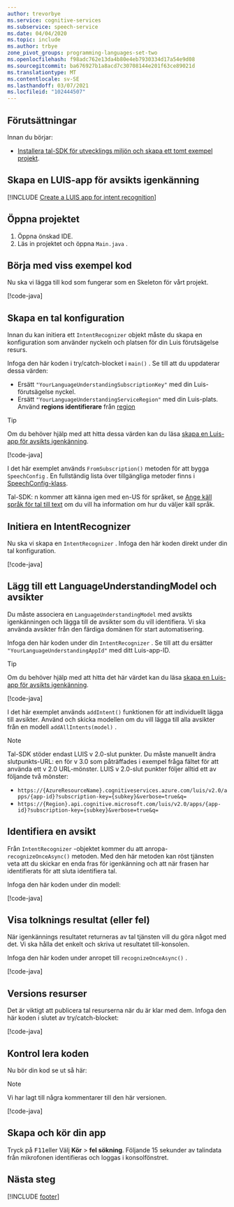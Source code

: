 ```yaml
---
author: trevorbye
ms.service: cognitive-services
ms.subservice: speech-service
ms.date: 04/04/2020
ms.topic: include
ms.author: trbye
zone_pivot_groups: programming-languages-set-two
ms.openlocfilehash: f98adc762e13da4b80e4eb7930334d17a54e9d08
ms.sourcegitcommit: ba676927b1a8acd7c30708144e201f63ce89021d
ms.translationtype: MT
ms.contentlocale: sv-SE
ms.lasthandoff: 03/07/2021
ms.locfileid: "102444507"
---
```

## <a name="prerequisites"></a>Förutsättningar

Innan du börjar:

* <a href="~/articles/cognitive-services/Speech-Service/quickstarts/setup-platform.md?tabs=jre&pivots=programming-language-java" target="_blank">Installera tal-SDK för utvecklings miljön och skapa ett tomt exempel projekt</a>.

## <a name="create-a-luis-app-for-intent-recognition"></a>Skapa en LUIS-app för avsikts igenkänning

[!INCLUDE [Create a LUIS app for intent recognition](../luis-sign-up.md)]

## <a name="open-your-project"></a>Öppna projektet

1. Öppna önskad IDE.
2. Läs in projektet och öppna `Main.java` .

## <a name="start-with-some-boilerplate-code"></a>Börja med viss exempel kod

Nu ska vi lägga till kod som fungerar som en Skeleton för vårt projekt.

[!code-java[](~/samples-cognitive-services-speech-sdk/quickstart/java/jre/intent-recognition/src/speechsdk/quickstart/Main.java?range=6-20,68-75)]

## <a name="create-a-speech-configuration"></a>Skapa en tal konfiguration

Innan du kan initiera ett `IntentRecognizer` objekt måste du skapa en konfiguration som använder nyckeln och platsen för din Luis förutsägelse resurs.  

Infoga den här koden i try/catch-blocket i `main()` . Se till att du uppdaterar dessa värden:

* Ersätt `"YourLanguageUnderstandingSubscriptionKey"` med din Luis-förutsägelse nyckel.
* Ersätt `"YourLanguageUnderstandingServiceRegion"` med din Luis-plats. Använd **regions identifierare** från [region](../../../../regions.md)

>[!TIP]
> Om du behöver hjälp med att hitta dessa värden kan du läsa [skapa en Luis-app för avsikts igenkänning](#create-a-luis-app-for-intent-recognition).

[!code-java[](~/samples-cognitive-services-speech-sdk/quickstart/java/jre/intent-recognition/src/speechsdk/quickstart/Main.java?range=27)]

I det här exemplet används `FromSubscription()` metoden för att bygga `SpeechConfig` . En fullständig lista över tillgängliga metoder finns i [SpeechConfig-klass](/dotnet/api/microsoft.cognitiveservices.speech.speechconfig).

Tal-SDK: n kommer att känna igen med en-US för språket, se [Ange käll språk för tal till text](../../../../how-to-specify-source-language.md) om du vill ha information om hur du väljer käll språk.

## <a name="initialize-an-intentrecognizer"></a>Initiera en IntentRecognizer

Nu ska vi skapa en `IntentRecognizer` . Infoga den här koden direkt under din tal konfiguration.

[!code-java[](~/samples-cognitive-services-speech-sdk/quickstart/java/jre/intent-recognition/src/speechsdk/quickstart/Main.java?range=30)]

## <a name="add-a-languageunderstandingmodel-and-intents"></a>Lägg till ett LanguageUnderstandingModel och avsikter

Du måste associera en `LanguageUnderstandingModel` med avsikts igenkänningen och lägga till de avsikter som du vill identifiera. Vi ska använda avsikter från den färdiga domänen för start automatisering.

Infoga den här koden under din `IntentRecognizer` . Se till att du ersätter `"YourLanguageUnderstandingAppId"` med ditt Luis-app-ID.

>[!TIP]
> Om du behöver hjälp med att hitta det här värdet kan du läsa [skapa en Luis-app för avsikts igenkänning](#create-a-luis-app-for-intent-recognition).

[!code-java[](~/samples-cognitive-services-speech-sdk/quickstart/java/jre/intent-recognition/src/speechsdk/quickstart/Main.java?range=33-35)]

I det här exemplet används `addIntent()` funktionen för att individuellt lägga till avsikter. Använd och skicka modellen om du vill lägga till alla avsikter från en modell `addAllIntents(model)` .

> [!NOTE]
> Tal-SDK stöder endast LUIS v 2.0-slut punkter.
> Du måste manuellt ändra slutpunkts-URL: en för v 3.0 som påträffades i exempel fråga fältet för att använda ett v 2.0 URL-mönster.
> LUIS v 2.0-slut punkter följer alltid ett av följande två mönster:
> * `https://{AzureResourceName}.cognitiveservices.azure.com/luis/v2.0/apps/{app-id}?subscription-key={subkey}&verbose=true&q=`
> * `https://{Region}.api.cognitive.microsoft.com/luis/v2.0/apps/{app-id}?subscription-key={subkey}&verbose=true&q=`

## <a name="recognize-an-intent"></a>Identifiera en avsikt

Från `IntentRecognizer` -objektet kommer du att anropa- `recognizeOnceAsync()` metoden. Med den här metoden kan röst tjänsten veta att du skickar en enda fras för igenkänning och att när frasen har identifierats för att sluta identifiera tal.

Infoga den här koden under din modell:

[!code-java[](~/samples-cognitive-services-speech-sdk/quickstart/java/jre/intent-recognition/src/speechsdk/quickstart/Main.java?range=40)]

## <a name="display-the-recognition-results-or-errors"></a>Visa tolknings resultat (eller fel)

När igenkännings resultatet returneras av tal tjänsten vill du göra något med det. Vi ska hålla det enkelt och skriva ut resultatet till-konsolen.

Infoga den här koden under anropet till `recognizeOnceAsync()` .

[!code-java[](~/samples-cognitive-services-speech-sdk/quickstart/java/jre/intent-recognition/src/speechsdk/quickstart/Main.java?range=43-64)]

## <a name="release-resources"></a>Versions resurser

Det är viktigt att publicera tal resurserna när du är klar med dem. Infoga den här koden i slutet av try/catch-blocket:

[!code-java[](~/samples-cognitive-services-speech-sdk/quickstart/java/jre/intent-recognition/src/speechsdk/quickstart/Main.java?range=66-67)]

## <a name="check-your-code"></a>Kontrol lera koden

Nu bör din kod se ut så här:

> [!NOTE]
> Vi har lagt till några kommentarer till den här versionen.

[!code-java[](~/samples-cognitive-services-speech-sdk/quickstart/java/jre/intent-recognition/src/speechsdk/quickstart/Main.java?range=6-75)]

## <a name="build-and-run-your-app"></a>Skapa och kör din app

Tryck på <kbd>F11</kbd>eller Välj **Kör**  >  **fel sökning**.
Följande 15 sekunder av talindata från mikrofonen identifieras och loggas i konsolfönstret.

## <a name="next-steps"></a>Nästa steg

[!INCLUDE [footer](./footer.md)]
